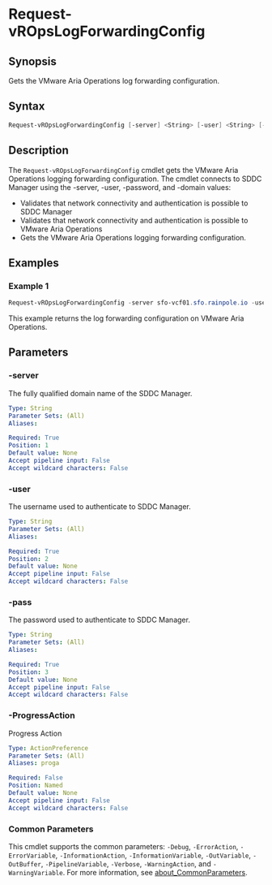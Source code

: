 # Request-vROpsLogForwardingConfig

## Synopsis

Gets the VMware Aria Operations log forwarding configuration.

## Syntax

```powershell
Request-vROpsLogForwardingConfig [-server] <String> [-user] <String> [-pass] <String> [-ProgressAction <ActionPreference>] [<CommonParameters>]
```

## Description

The `Request-vROpsLogForwardingConfig` cmdlet gets the VMware Aria Operations logging forwarding configuration.
The cmdlet connects to SDDC Manager using the -server, -user, -password, and -domain values:

- Validates that network connectivity and authentication is possible to SDDC Manager
- Validates that network connectivity and authentication is possible to VMware Aria Operations
- Gets the VMware Aria Operations logging forwarding configuration.

## Examples

### Example 1

```powershell
Request-vROpsLogForwardingConfig -server sfo-vcf01.sfo.rainpole.io -user administrator@vsphere.local -pass VMw@re1!
```

This example returns the log forwarding configuration on VMware Aria Operations.

## Parameters

### -server

The fully qualified domain name of the SDDC Manager.

```yaml
Type: String
Parameter Sets: (All)
Aliases:

Required: True
Position: 1
Default value: None
Accept pipeline input: False
Accept wildcard characters: False
```

### -user

The username used to authenticate to SDDC Manager.

```yaml
Type: String
Parameter Sets: (All)
Aliases:

Required: True
Position: 2
Default value: None
Accept pipeline input: False
Accept wildcard characters: False
```

### -pass

The password used to authenticate to SDDC Manager.

```yaml
Type: String
Parameter Sets: (All)
Aliases:

Required: True
Position: 3
Default value: None
Accept pipeline input: False
Accept wildcard characters: False
```

### -ProgressAction

Progress Action

```yaml
Type: ActionPreference
Parameter Sets: (All)
Aliases: proga

Required: False
Position: Named
Default value: None
Accept pipeline input: False
Accept wildcard characters: False
```

### Common Parameters

This cmdlet supports the common parameters: `-Debug`, `-ErrorAction`, `-ErrorVariable`, `-InformationAction`, `-InformationVariable`, `-OutVariable`, `-OutBuffer`, `-PipelineVariable`, `-Verbose`, `-WarningAction`, and `-WarningVariable`. For more information, see [about_CommonParameters](http://go.microsoft.com/fwlink/?LinkID=113216).
